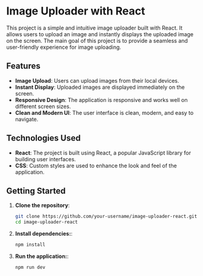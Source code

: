 # Image Uploader with React

This project is a simple and intuitive image uploader built with React. It allows users to upload an image and instantly displays the uploaded image on the screen. The main goal of this project is to provide a seamless and user-friendly experience for image uploading.

## Features

- **Image Upload**: Users can upload images from their local devices.
- **Instant Display**: Uploaded images are displayed immediately on the screen.
- **Responsive Design**: The application is responsive and works well on different screen sizes.
- **Clean and Modern UI**: The user interface is clean, modern, and easy to navigate.

## Technologies Used

- **React**: The project is built using React, a popular JavaScript library for building user interfaces.
- **CSS**: Custom styles are used to enhance the look and feel of the application.

## Getting Started

1. **Clone the repository**:
   ```bash
   git clone https://github.com/your-username/image-uploader-react.git
   cd image-uploader-react
2. **Install dependencies:**:
   ```bash
   npm install
3. **Run the application:**:
   ```bash
   npm run dev

